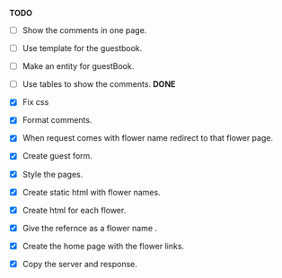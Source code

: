 **TODO**
- [ ] Show the comments in one page.
- [ ] Use template for the guestbook.
- [ ] Make an entity for guestBook.
- [ ] Use tables to show the comments.
**DONE**

- [x] Fix css
- [x] Format comments.
- [x] When request comes with flower name redirect to that flower page.
- [x] Create guest form.
- [x] Style the pages.
- [x] Create static html with flower names.
- [x] Create html for each flower.
- [x] Give the refernce as a flower name .
- [x] Create the home page with the flower links.
- [x] Copy the server and response.
